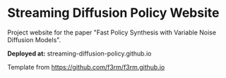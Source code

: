 # Streaming Diffusion Policy Website

Project website for the paper "Fast Policy Synthesis with Variable Noise Diffusion Models".

**Deployed at:** streaming-diffusion-policy.github.io

Template from https://github.com/f3rm/f3rm.github.io


